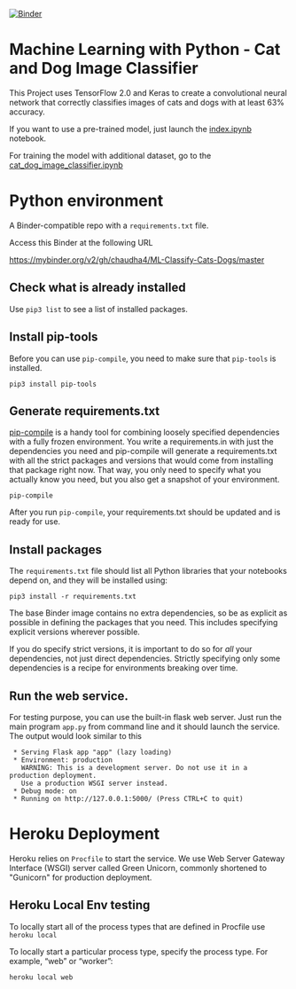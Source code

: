
[![Binder](https://mybinder.org/badge_logo.svg)](https://mybinder.org/v2/gh/chaudha4/ML-Classify-Cats-Dogs/master)

# Machine Learning with Python - Cat and Dog Image Classifier

This Project uses TensorFlow 2.0 and Keras to create a convolutional neural network that correctly classifies images of cats and dogs with at least 63% accuracy.

If you want to use a pre-trained model, just launch the [index.ipynb](./index.ipynb) notebook.

For training the model with additional dataset, go to the [cat_dog_image_classifier.ipynb](./cat_dog_image_classifier.ipynb)

# Python environment

A Binder-compatible repo with a `requirements.txt` file.

Access this Binder at the following URL

https://mybinder.org/v2/gh/chaudha4/ML-Classify-Cats-Dogs/master

## Check what is already installed
Use `pip3 list` to see a list of installed packages.

## Install pip-tools
Before you can use `pip-compile`, you need to make sure that `pip-tools` is installed.

```
pip3 install pip-tools

```
## Generate requirements.txt

[pip-compile](https://github.com/jazzband/pip-tools/) is a handy
tool for combining loosely specified dependencies with a fully frozen environment.
You write a requirements.in with just the dependencies you need
and pip-compile will generate a requirements.txt with all the strict packages and versions that would come from installing that package right now.
That way, you only need to specify what you actually know you need,
but you also get a snapshot of your environment.

```
pip-compile
```
After you run `pip-compile`, your requirements.txt should be updated and is ready for use.

## Install packages
The `requirements.txt` file should list all Python libraries that your notebooks depend on, and they will be installed using:

```
pip3 install -r requirements.txt
```

The base Binder image contains no extra dependencies, so be as
explicit as possible in defining the packages that you need. This includes
specifying explicit versions wherever possible.

If you do specify strict versions, it is important to do so for *all*
your dependencies, not just direct dependencies.
Strictly specifying only some dependencies is a recipe for environments
breaking over time.

## Run the web service.
For testing purpose, you can use the built-in flask web server. Just run the main program `app.py` from command line and it should launch the service. The output would look similar to this
```
 * Serving Flask app "app" (lazy loading)
 * Environment: production
   WARNING: This is a development server. Do not use it in a production deployment.
   Use a production WSGI server instead.
 * Debug mode: on
 * Running on http://127.0.0.1:5000/ (Press CTRL+C to quit)
 ```


# Heroku Deployment
Heroku relies on `Procfile` to start the service. We use Web Server Gateway Interface (WSGI) server called Green Unicorn, commonly shortened to "Gunicorn" for production deployment.

## Heroku Local Env testing
To locally start all of the process types that are defined in Procfile use `heroku local`

To locally start a particular process type, specify the process type. For example, “web” or “worker”:
```
heroku local web
```